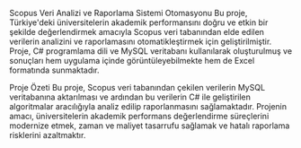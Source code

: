 Scopus Veri Analizi ve Raporlama Sistemi Otomasyonu
Bu proje, Türkiye'deki üniversitelerin akademik performansını doğru ve etkin bir şekilde değerlendirmek amacıyla Scopus veri tabanından elde edilen verilerin analizini ve raporlamasını otomatikleştirmek için geliştirilmiştir. Proje, C# programlama dili ve MySQL veritabanı kullanılarak oluşturulmuş ve sonuçları hem uygulama içinde görüntüleyebilmekte hem de Excel formatında sunmaktadır.

Proje Özeti
Bu proje, Scopus veri tabanından çekilen verilerin MySQL veritabanına aktarılması ve ardından bu verilerin C# ile geliştirilen algoritmalar aracılığıyla analiz edilip raporlanmasını sağlamaktadır. Projenin amacı, üniversitelerin akademik performans değerlendirme süreçlerini modernize etmek, zaman ve maliyet tasarrufu sağlamak ve hatalı raporlama risklerini azaltmaktır.
